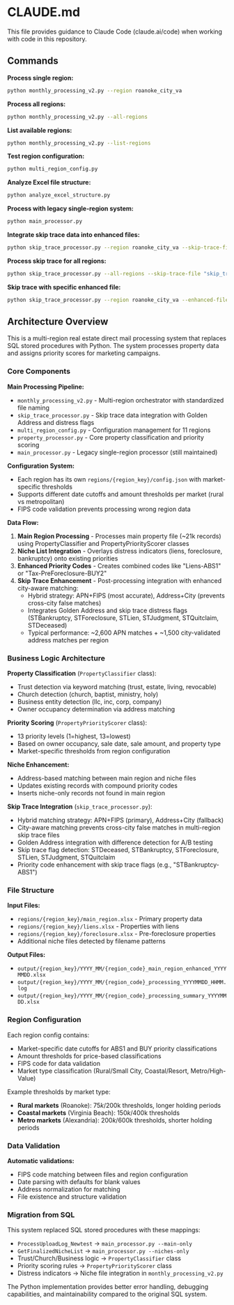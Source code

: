 # CLAUDE.md

This file provides guidance to Claude Code (claude.ai/code) when working with code in this repository.

## Commands

**Process single region:**
```bash
python monthly_processing_v2.py --region roanoke_city_va
```

**Process all regions:**
```bash
python monthly_processing_v2.py --all-regions
```

**List available regions:**
```bash
python monthly_processing_v2.py --list-regions
```

**Test region configuration:**
```bash
python multi_region_config.py
```

**Analyze Excel file structure:**
```bash
python analyze_excel_structure.py
```

**Process with legacy single-region system:**
```bash
python main_processor.py
```

**Integrate skip trace data into enhanced files:**
```bash
python skip_trace_processor.py --region roanoke_city_va --skip-trace-file "skip_trace_data.xlsx"
```

**Process skip trace for all regions:**
```bash
python skip_trace_processor.py --all-regions --skip-trace-file "skip_trace_data.xlsx"
```

**Skip trace with specific enhanced file:**
```bash
python skip_trace_processor.py --region roanoke_city_va --enhanced-file "output/roanoke_city_va/2024_01/roa_main_region_enhanced_20240115.xlsx" --skip-trace-file "skip_trace_data.xlsx"
```

## Architecture Overview

This is a multi-region real estate direct mail processing system that replaces SQL stored procedures with Python. The system processes property data and assigns priority scores for marketing campaigns.

### Core Components

**Main Processing Pipeline:**
- `monthly_processing_v2.py` - Multi-region orchestrator with standardized file naming
- `skip_trace_processor.py` - Skip trace data integration with Golden Address and distress flags
- `multi_region_config.py` - Configuration management for 11 regions 
- `property_processor.py` - Core property classification and priority scoring
- `main_processor.py` - Legacy single-region processor (still maintained)

**Configuration System:**
- Each region has its own `regions/{region_key}/config.json` with market-specific thresholds
- Supports different date cutoffs and amount thresholds per market (rural vs metropolitan)
- FIPS code validation prevents processing wrong region data

**Data Flow:**
1. **Main Region Processing** - Processes main property file (~21k records) using PropertyClassifier and PropertyPriorityScorer classes
2. **Niche List Integration** - Overlays distress indicators (liens, foreclosure, bankruptcy) onto existing priorities
3. **Enhanced Priority Codes** - Creates combined codes like "Liens-ABS1" or "Tax-PreForeclosure-BUY2"
4. **Skip Trace Enhancement** - Post-processing integration with enhanced city-aware matching:
   - Hybrid strategy: APN+FIPS (most accurate), Address+City (prevents cross-city false matches)
   - Integrates Golden Address and skip trace distress flags (STBankruptcy, STForeclosure, STLien, STJudgment, STQuitclaim, STDeceased)
   - Typical performance: ~2,600 APN matches + ~1,500 city-validated address matches per region

### Business Logic Architecture

**Property Classification** (`PropertyClassifier` class):
- Trust detection via keyword matching (trust, estate, living, revocable)
- Church detection (church, baptist, ministry, holy)
- Business entity detection (llc, inc, corp, company)
- Owner occupancy determination via address matching

**Priority Scoring** (`PropertyPriorityScorer` class):
- 13 priority levels (1=highest, 13=lowest)
- Based on owner occupancy, sale date, sale amount, and property type
- Market-specific thresholds from region configuration

**Niche Enhancement:**
- Address-based matching between main region and niche files
- Updates existing records with compound priority codes
- Inserts niche-only records not found in main region

**Skip Trace Integration** (`skip_trace_processor.py`):
- Hybrid matching strategy: APN+FIPS (primary), Address+City (fallback)
- City-aware matching prevents cross-city false matches in multi-region skip trace files
- Golden Address integration with difference detection for A/B testing
- Skip trace flag detection: STDeceased, STBankruptcy, STForeclosure, STLien, STJudgment, STQuitclaim
- Priority code enhancement with skip trace flags (e.g., "STBankruptcy-ABS1")

### File Structure

**Input Files:**
- `regions/{region_key}/main_region.xlsx` - Primary property data
- `regions/{region_key}/liens.xlsx` - Properties with liens
- `regions/{region_key}/foreclosure.xlsx` - Pre-foreclosure properties
- Additional niche files detected by filename patterns

**Output Files:**
- `output/{region_key}/YYYY_MM/{region_code}_main_region_enhanced_YYYYMMDD.xlsx`
- `output/{region_key}/YYYY_MM/{region_code}_processing_YYYYMMDD_HHMM.log`
- `output/{region_key}/YYYY_MM/{region_code}_processing_summary_YYYYMMDD.xlsx`

### Region Configuration

Each region config contains:
- Market-specific date cutoffs for ABS1 and BUY priority classifications
- Amount thresholds for price-based classifications  
- FIPS code for data validation
- Market type classification (Rural/Small City, Coastal/Resort, Metro/High-Value)

Example thresholds by market type:
- **Rural markets** (Roanoke): $75k/$200k thresholds, longer holding periods
- **Coastal markets** (Virginia Beach): $150k/$400k thresholds  
- **Metro markets** (Alexandria): $200k/$600k thresholds, shorter holding periods

### Data Validation

**Automatic validations:**
- FIPS code matching between files and region configuration
- Date parsing with defaults for blank values
- Address normalization for matching
- File existence and structure validation

### Migration from SQL

This system replaced SQL stored procedures with these mappings:
- `ProcessUploadLog_Newtest` → `main_processor.py --main-only`
- `GetFinalizedNicheList` → `main_processor.py --niches-only` 
- Trust/Church/Business logic → `PropertyClassifier` class
- Priority scoring rules → `PropertyPriorityScorer` class
- Distress indicators → Niche file integration in `monthly_processing_v2.py`

The Python implementation provides better error handling, debugging capabilities, and maintainability compared to the original SQL system.